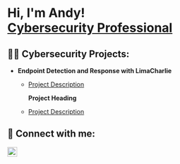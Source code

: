 <h1>Hi, I'm Andy! <br/><a href="https://www.linkedin.com/in/adf83/">Cybersecurity Professional</a></h1>

<h2>👨‍💻 Cybersecurity Projects:</h2>

- <b>Endpoint Detection and Response with LimaCharlie</b>
  - [Project Description](https://github.com/xxxxxxxxxx)


    <b>Project Heading</b>
  - [Project Description](https://github.com/xxxxxxxxxx)




<h2> 🤳 Connect with me:</h2>

[<img align="left" alt="AndyFlambert | LinkedIn" width="22px" src="https://cdn.jsdelivr.net/npm/simple-icons@v3/icons/linkedin.svg" />][linkedin]

[linkedin]: https://linkedin.com/in/adf83

